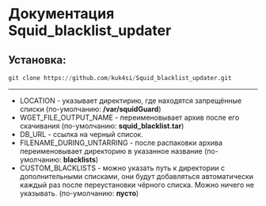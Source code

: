 # Документация Squid_blacklist_updater

## Установка:
```python
git clone https://github.com/kuk4si/Squid_blacklist_updater.git
```
___
- LOCATION - указывает директирию, где находятся запрещённые списки (по-умолчанию: **/var/squidGuard**)
- WGET_FILE_OUTPUT_NAME - переименовывает архив после его скачивания (по-умолчанию: **squid_blacklist.tar**)
- DB_URL - ссылка на черный список.
- FILENAME_DURING_UNTARRING - после распаковки архива переименовывает директорию в указанное название (по-умолчанию: **blacklists**)
- CUSTOM_BLACKLISTS - можно указать путь к директории с дополнительными списками, они будут добавляться автоматически каждый раз после переустановки чёрного списка. Можно ничего не указывать. (по-умолчанию: **пусто**)

